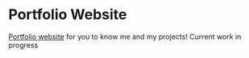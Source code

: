 # Portfolio Website
[Portfolio website](joacopaz.github.io/Portfolio_Website/) for you to know me and my projects!
Current work in progress
